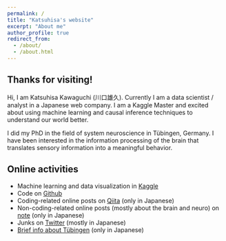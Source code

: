 ```yaml
---
permalink: /
title: "Katsuhisa's website"
excerpt: "About me"
author_profile: true
redirect_from:
  - /about/
  - /about.html
---
```


## Thanks for visiting! ##
Hi, I am Katsuhisa Kawaguchi (川口雄久). Currently I am a data scientist / analyst in a Japanese web company. I am a Kaggle Master and excited about using machine learning and causal inference techniques to understand our world better.

I did my PhD in the field of system neuroscience in Tübingen, Germany. I have been interested in the information processing of the brain that translates sensory information into a meaningful behavior.

## Online activities ##
- Machine learning and data visualization in [Kaggle](https://www.kaggle.com/code1110)
- Code on [Github](https://github.com/katsu1110)
- Coding-related online posts on [Qiita](https://qiita.com/katsu1110) (only in Japanese)
- Non-coding-related online posts (mostly about the brain and neuro) on [note](https://note.mu/code1110) (only in Japanese)
- Junks on [Twitter](https://twitter.com/kk1110tt) (mostly in Japanese)
- [Brief info about Tübingen](http://code1110.pythonanywhere.com/top_page/) (only in Japanese)
